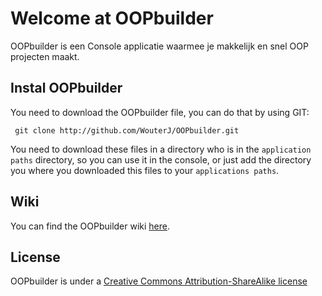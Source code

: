 # Welcome at OOPbuilder

OOPbuilder is een Console applicatie waarmee je makkelijk en snel OOP projecten maakt.

## Instal OOPbuilder

You need to download the OOPbuilder file, you can do that by using GIT:

     git clone http://github.com/WouterJ/OOPbuilder.git

You need to download these files in a directory who is in the `application paths` directory, so you can use it in the console, or just add the directory you where you downloaded this files to your `applications paths`.

## Wiki

You can find the OOPbuilder wiki [here](https://github.com/WouterJ/OOPbuilder/wiki).


## License

OOPbuilder is under a [Creative Commons Attribution-ShareAlike license](http://creativecommons.org/licenses/by-sa/3.0/)
